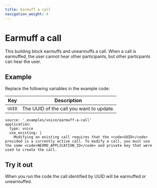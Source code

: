 ```yaml
---
title: Earmuff a call
navigation_weight: 4
---
```


# Earmuff a call

This building block earmuffs and unearmuffs a call.  When a call is earmuffed, the user cannot hear other participants, but other particpants can hear the user.

## Example

Replace the following variables in the example code:

Key |	Description
-- | --
`UUID` | The UUID of the call you want to update.

```building_blocks
source: '_examples/voice/earmuff-a-call'
application:
  type: voice
  use_existing: |
    Modifying an existing call requires that the <code>UUID</code> provided is a currently active call. To modify a call, you must use the same <code>NEXMO_APPLICATION_ID</code> and private key that were used to create the call.
```

## Try it out

When you run the code the call identified by UUID will be earmuffed or unearmuffed.
